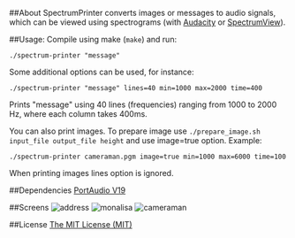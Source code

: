 ##About
SpectrumPrinter converts images or messages to audio signals, which can be viewed using spectrograms (with [Audacity](http://audacity.sourceforge.net/) or [SpectrumView](https://itunes.apple.com/us/app/spectrumview/id472662922?mt=8)).

##Usage:
Compile using make (```make```) and run:

```./spectrum-printer "message"```

Some additional options can be used, for instance:

```./spectrum-printer "message" lines=40 min=1000 max=2000 time=400```

Prints "message" using 40 lines (frequencies) ranging from 1000 to 2000 Hz, where each column takes 400ms.

You can also print images. To prepare image use ```./prepare_image.sh input_file output_file height``` and use image=true option.
Example:

```./spectrum-printer cameraman.pgm image=true min=1000 max=6000 time=100```

When printing images lines option is ignored.

##Dependencies
[PortAudio V19](http://www.portaudio.com/)

##Screens
![address](screens/2.png)
![monalisa](screens/3.png)
![cameraman](screens/1.png)

##License
[The MIT License (MIT)](http://opensource.org/licenses/mit-license.php)